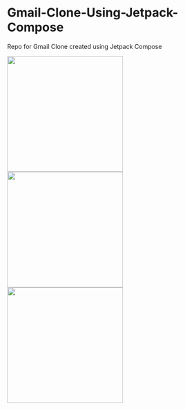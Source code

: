 # Gmail-Clone-Using-Jetpack-Compose
Repo for Gmail Clone created using Jetpack Compose

<img width="268" src="https://github.com/user-attachments/assets/09dd6d56-6cd9-4cb1-a2fe-d28b3f6c1c9d">
<img width="268" src="https://github.com/user-attachments/assets/38e0e9c2-caee-41fa-be3d-ec904b0fb948">
<img width="268" src="https://github.com/user-attachments/assets/1a247f63-faa2-4d92-923c-723bc7fb880b">
